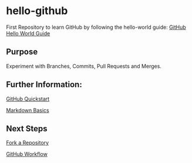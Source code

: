 # hello-github
First Repository to learn GitHub by following the hello-world guide: [GitHub Hello World Guide][github-hello-world-guide]

## Purpose
Experiment with Branches, Commits, Pull Requests and Merges.

## Further Information:
[GitHub Quickstart][github-quickstart]

[Markdown Basics][markdown-basics]

## Next Steps
[Fork a Repository][fork-repository]

[GitHub Workflow][github-workflow]

[//]: # (Link References. Note: Links to German Version)
[github-hello-world-guide]: https://docs.github.com/de/get-started/quickstart/hello-world
[github-quickstart]: https://docs.github.com/de/get-started/quickstart
[markdown-basics]: https://docs.github.com/de/get-started/writing-on-github/getting-started-with-writing-and-formatting-on-github/basic-writing-and-formatting-syntax
[fork-repository]: https://docs.github.com/de/get-started/quickstart/fork-a-repo
[github-workflow]: https://docs.github.com/de/get-started/quickstart/github-flow
